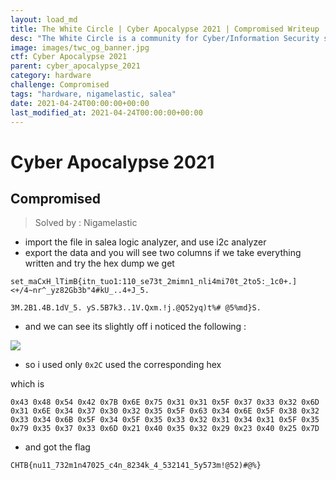 ```yaml
---
layout: load_md
title: The White Circle | Cyber Apocalypse 2021 | Compromised Writeup
desc: "The White Circle is a community for Cyber/Information Security students, enthusiasts and professionals. You can discuss anything related to Security, share your knowledge with others, get help when you need it and proceed further in your journey with amazing people from all over the world."
image: images/twc_og_banner.jpg
ctf: Cyber Apocalypse 2021
parent: cyber_apocalypse_2021
category: hardware
challenge: Compromised
tags: "hardware, nigamelastic, salea"
date: 2021-04-24T00:00:00+00:00
last_modified_at: 2021-04-24T00:00:00+00:00
---
```


<h1 class="heading card-title white-text">Cyber Apocalypse 2021</h1>

## Compromised

> Solved by : Nigamelastic

* import the file in salea logic analyzer, and use i2c analyzer
* export the data and you will see two columns if we take everything written and try the  hex dump we get

```
set_maCxH_lTimB{itn_tuo1:110_se73t_2mimn1_nli4mi70t_2to5:_1c0+.]<+/4~nr^_yz82Gb3b"4#kU_..4+J_5.
```
```
3M.2B1.4B.1dV_5. yS.5B7k3..1V.Qxm.!j.@Q52yq)t%# @5%md}S.
```

* and we can see its slightly off i noticed the following :

![](https://i.imgur.com/y8YiO2F.png)

* so i used only `0x2C` used the corresponding hex 

which is 

```
0x43 0x48 0x54 0x42 0x7B 0x6E 0x75 0x31 0x31 0x5F 0x37 0x33 0x32 0x6D 0x31 0x6E 0x34 0x37 0x30 0x32 0x35 0x5F 0x63 0x34 0x6E 0x5F 0x38 0x32 0x33 0x34 0x6B 0x5F 0x34 0x5F 0x35 0x33 0x32 0x31 0x34 0x31 0x5F 0x35 0x79 0x35 0x37 0x33 0x6D 0x21 0x40 0x35 0x32 0x29 0x23 0x40 0x25 0x7D
```

* and got the flag 

```
CHTB{nu11_732m1n47025_c4n_8234k_4_532141_5y573m!@52)#@%}
```